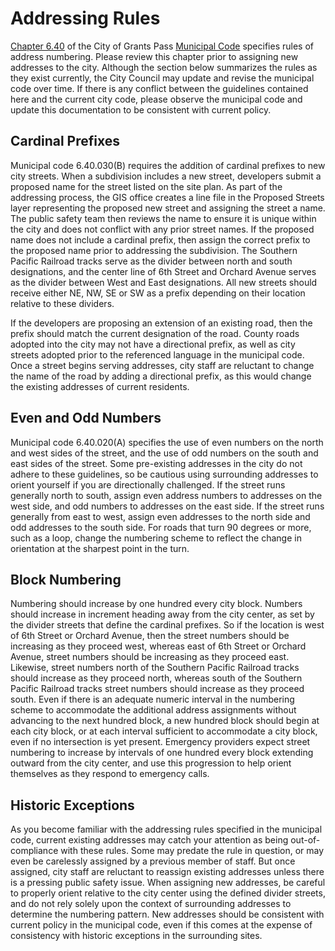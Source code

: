 # Addressing Rules

[Chapter 6.40](https://www.grantspassoregon.gov/DocumentCenter/View/39/Title-6---Grants-Pass-Uniform-Traffic-Code--PDF?bidId=) of the City of Grants Pass [Municipal Code](https://www.grantspassoregon.gov/316/Municipal-Code) specifies rules of address numbering.  Please review this chapter prior to assigning new addresses to the city.  Although the section below summarizes the rules as they exist currently, the City Council may update and revise the municipal code over time.  If there is any conflict between the guidelines contained here and the current city code, please observe the municipal code and update this documentation to be consistent with current policy.

## Cardinal Prefixes

Municipal code 6.40.030(B) requires the addition of cardinal prefixes to new city streets.  When a subdivision includes a new street, developers submit a proposed name for the street listed on the site plan.  As part of the addressing process, the GIS office creates a line file in the Proposed Streets layer representing the proposed new street and assigning the street a name.  The public safety team then reviews the name to ensure it is unique within the city and does not conflict with any prior street names.  If the proposed name does not include a cardinal prefix, then assign the correct prefix to the proposed name prior to addressing the subdivision.  The Southern Pacific Railroad tracks serve as the divider between north and south designations, and the center line of 6th Street and Orchard Avenue serves as the divider between West and East designations.  All new streets should receive either NE, NW, SE or SW as a prefix depending on their location relative to these dividers.

If the developers are proposing an extension of an existing road, then the prefix should match the current designation of the road.  County roads adopted into the city may not have a directional prefix, as well as city streets adopted prior to the referenced language in the municipal code.  Once a street begins serving addresses, city staff are reluctant to change the name of the road by adding a directional prefix, as this would change the existing addresses of current residents.

## Even and Odd Numbers

Municipal code 6.40.020(A) specifies the use of even numbers on the north and west sides of the street, and the use of odd numbers on the south and east sides of the street.  Some pre-existing addresses in the city do not adhere to these guidelines, so be cautious using surrounding addresses to orient yourself if you are directionally challenged.  If the street runs generally north to south, assign even address numbers to addresses on the west side, and odd numbers to addresses on the east side.  If the street runs generally from east to west, assign even addresses to the north side and odd addresses to the south side.  For roads that turn 90 degrees or more, such as a loop, change the numbering scheme to reflect the change in orientation at the sharpest point in the turn.

## Block Numbering

Numbering should increase by one hundred every city block. Numbers should increase in increment heading away from the city center, as set by the divider streets that define the cardinal prefixes.  So if the location is west of 6th Street or Orchard Avenue, then the street numbers should be increasing as they proceed west, whereas east of 6th Street or Orchard Avenue, street numbers should be increasing as they proceed east.  Likewise, street numbers north of the Southern Pacific Railroad tracks should increase as they proceed north, whereas south of the Southern Pacific Railroad tracks street numbers should increase as they proceed south.  Even if there is an adequate numeric interval in the numbering scheme to accommodate the additional address assignments without advancing to the next hundred block, a new hundred block should begin at each city block, or at each interval sufficient to accommodate a city block, even if no intersection is yet present.  Emergency providers expect street numbering to increase by intervals of one hundred every block extending outward from the city center, and use this progression to help orient themselves as they respond to emergency calls.

## Historic Exceptions

As you become familiar with the addressing rules specified in the municipal code, current existing addresses may catch your attention as being out-of-compliance with these rules.  Some may predate the rule in question, or may even be carelessly assigned by a previous member of staff.  But once assigned, city staff are reluctant to reassign existing addresses unless there is a pressing public safety issue.  When assigning new addresses, be careful to properly orient relative to the city center using the defined divider streets, and do not rely solely upon the context of surrounding addresses to determine the numbering pattern.  New addresses should be consistent with current policy in the municipal code, even if this comes at the expense of consistency with historic exceptions in the surrounding sites.
